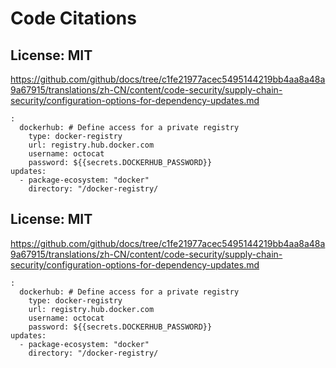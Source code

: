 # Code Citations

## License: MIT
https://github.com/github/docs/tree/c1fe21977acec5495144219bb4aa8a48a9a67915/translations/zh-CN/content/code-security/supply-chain-security/configuration-options-for-dependency-updates.md

```
:
  dockerhub: # Define access for a private registry
    type: docker-registry
    url: registry.hub.docker.com
    username: octocat
    password: ${{secrets.DOCKERHUB_PASSWORD}}
updates:
  - package-ecosystem: "docker"
    directory: "/docker-registry/
```


## License: MIT
https://github.com/github/docs/tree/c1fe21977acec5495144219bb4aa8a48a9a67915/translations/zh-CN/content/code-security/supply-chain-security/configuration-options-for-dependency-updates.md

```
:
  dockerhub: # Define access for a private registry
    type: docker-registry
    url: registry.hub.docker.com
    username: octocat
    password: ${{secrets.DOCKERHUB_PASSWORD}}
updates:
  - package-ecosystem: "docker"
    directory: "/docker-registry/
```
